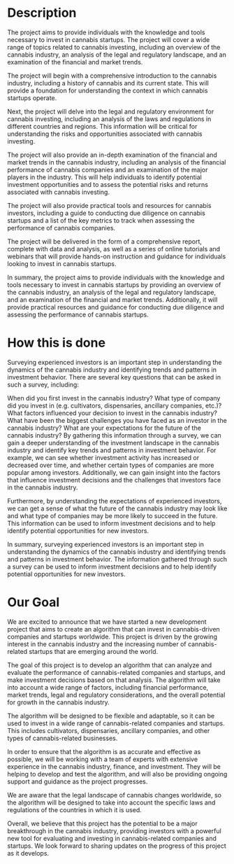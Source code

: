 # Description

The project aims to provide individuals with the knowledge and tools necessary to invest in cannabis startups. The project will cover a wide range of topics related to cannabis investing, including an overview of the cannabis industry, an analysis of the legal and regulatory landscape, and an examination of the financial and market trends.

The project will begin with a comprehensive introduction to the cannabis industry, including a history of cannabis and its current state. This will provide a foundation for understanding the context in which cannabis startups operate.

Next, the project will delve into the legal and regulatory environment for cannabis investing, including an analysis of the laws and regulations in different countries and regions. This information will be critical for understanding the risks and opportunities associated with cannabis investing.

The project will also provide an in-depth examination of the financial and market trends in the cannabis industry, including an analysis of the financial performance of cannabis companies and an examination of the major players in the industry. This will help individuals to identify potential investment opportunities and to assess the potential risks and returns associated with cannabis investing.

The project will also provide practical tools and resources for cannabis investors, including a guide to conducting due diligence on cannabis startups and a list of the key metrics to track when assessing the performance of cannabis companies.

The project will be delivered in the form of a comprehensive report, complete with data and analysis, as well as a series of online tutorials and webinars that will provide hands-on instruction and guidance for individuals looking to invest in cannabis startups.

In summary, the project aims to provide individuals with the knowledge and tools necessary to invest in cannabis startups by providing an overview of the cannabis industry, an analysis of the legal and regulatory landscape, and an examination of the financial and market trends. Additionally, it will provide practical resources and guidance for conducting due diligence and assessing the performance of cannabis startups.

# How this is done

Surveying experienced investors is an important step in understanding the dynamics of the cannabis industry and identifying trends and patterns in investment behavior. There are several key questions that can be asked in such a survey, including:

When did you first invest in the cannabis industry?
What type of company did you invest in (e.g. cultivators, dispensaries, ancillary companies, etc.)?
What factors influenced your decision to invest in the cannabis industry?
What have been the biggest challenges you have faced as an investor in the cannabis industry?
What are your expectations for the future of the cannabis industry?
By gathering this information through a survey, we can gain a deeper understanding of the investment landscape in the cannabis industry and identify key trends and patterns in investment behavior. For example, we can see whether investment activity has increased or decreased over time, and whether certain types of companies are more popular among investors. Additionally, we can gain insight into the factors that influence investment decisions and the challenges that investors face in the cannabis industry.

Furthermore, by understanding the expectations of experienced investors, we can get a sense of what the future of the cannabis industry may look like and what type of companies may be more likely to succeed in the future. This information can be used to inform investment decisions and to help identify potential opportunities for new investors.

In summary, surveying experienced investors is an important step in understanding the dynamics of the cannabis industry and identifying trends and patterns in investment behavior. The information gathered through such a survey can be used to inform investment decisions and to help identify potential opportunities for new investors.


# Our Goal

We are excited to announce that we have started a new development project that aims to create an algorithm that can invest in cannabis-driven companies and startups worldwide. This project is driven by the growing interest in the cannabis industry and the increasing number of cannabis-related startups that are emerging around the world.

The goal of this project is to develop an algorithm that can analyze and evaluate the performance of cannabis-related companies and startups, and make investment decisions based on that analysis. The algorithm will take into account a wide range of factors, including financial performance, market trends, legal and regulatory considerations, and the overall potential for growth in the cannabis industry.

The algorithm will be designed to be flexible and adaptable, so it can be used to invest in a wide range of cannabis-related companies and startups. This includes cultivators, dispensaries, ancillary companies, and other types of cannabis-related businesses.

In order to ensure that the algorithm is as accurate and effective as possible, we will be working with a team of experts with extensive experience in the cannabis industry, finance, and investment. They will be helping to develop and test the algorithm, and will also be providing ongoing support and guidance as the project progresses.

We are aware that the legal landscape of cannabis changes worldwide, so the algorithm will be designed to take into account the specific laws and regulations of the countries in which it is used.

Overall, we believe that this project has the potential to be a major breakthrough in the cannabis industry, providing investors with a powerful new tool for evaluating and investing in cannabis-related companies and startups. We look forward to sharing updates on the progress of this project as it develops.

